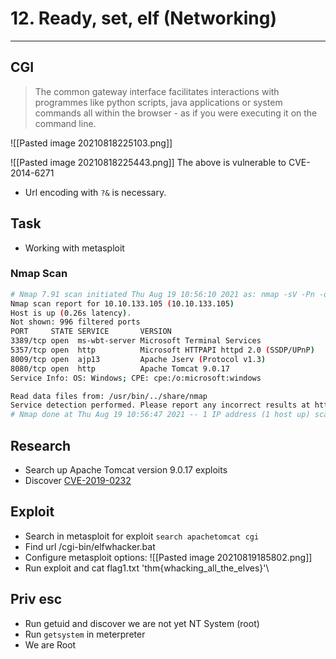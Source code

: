 # 12. Ready, set, elf (Networking)
----

## CGI
> The common gateway interface facilitates interactions with programmes like python scripts, java applications or system commands all within the browser - as if you were executing it on the command line.


![[Pasted image 20210818225103.png]]

![[Pasted image 20210818225443.png]]
The above is vulnerable to CVE-2014-6271

- Url encoding with `?&` is necessary.

## Task
- Working with metasploit

### Nmap Scan
```bash
# Nmap 7.91 scan initiated Thu Aug 19 10:56:10 2021 as: nmap -sV -Pn -oA nmap/scan -v 10.10.133.105
Nmap scan report for 10.10.133.105 (10.10.133.105)
Host is up (0.26s latency).
Not shown: 996 filtered ports
PORT     STATE SERVICE       VERSION
3389/tcp open  ms-wbt-server Microsoft Terminal Services
5357/tcp open  http          Microsoft HTTPAPI httpd 2.0 (SSDP/UPnP)
8009/tcp open  ajp13         Apache Jserv (Protocol v1.3)
8080/tcp open  http          Apache Tomcat 9.0.17
Service Info: OS: Windows; CPE: cpe:/o:microsoft:windows

Read data files from: /usr/bin/../share/nmap
Service detection performed. Please report any incorrect results at https://nmap.org/submit/ .
# Nmap done at Thu Aug 19 10:56:47 2021 -- 1 IP address (1 host up) scanned in 36.87 seconds
```

## Research
- Search up Apache Tomcat version 9.0.17 exploits
- Discover [CVE-2019-0232](https://github.com/setrus/CVE-2019-0232)

## Exploit
- Search in metasploit for exploit
`search apachetomcat cgi`
- Find url /cgi-bin/elfwhacker.bat
- Configure metasploit options:
![[Pasted image 20210819185802.png]]
- Run exploit and cat flag1.txt 'thm{whacking_all_the_elves}'\
## Priv esc
- Run getuid and discover we are not yet NT System (root)
- Run `getsystem` in meterpreter
- We are Root

